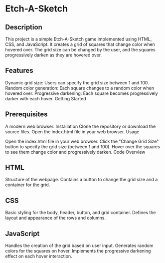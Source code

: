 # Etch-A-Sketch

## Description

This project is a simple Etch-A-Sketch game implemented using HTML, CSS, and JavaScript. It creates a grid of squares that change color when hovered over. The grid size can be changed by the user, and the squares progressively darken as they are hovered over.

## Features

Dynamic grid size: Users can specify the grid size between 1 and 100.
Random color generation: Each square changes to a random color when hovered over.
Progressive darkening: Each square becomes progressively darker with each hover.
Getting Started

## Prerequisites

A modern web browser.
Installation
Clone the repository or download the source files.
Open the index.html file in your web browser.
Usage

Open the index.html file in your web browser.
Click the "Change Grid Size" button to specify the grid size (between 1 and 100).
Hover over the squares to see them change color and progressively darken.
Code Overview

## HTML

Structure of the webpage.
Contains a button to change the grid size and a container for the grid.

## CSS

Basic styling for the body, header, button, and grid container.
Defines the layout and appearance of the rows and columns.

## JavaScript

Handles the creation of the grid based on user input.
Generates random colors for the squares on hover.
Implements the progressive darkening effect on each hover interaction.
